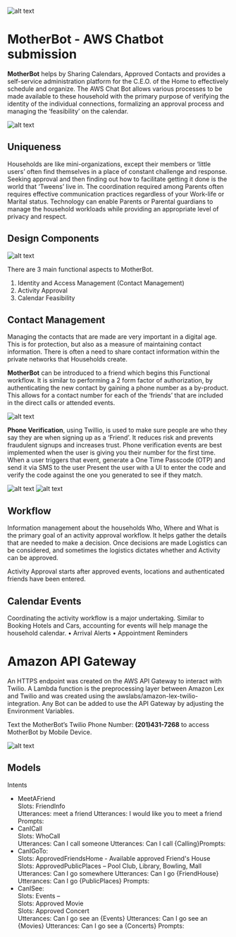 ![alt text][aws]
# MotherBot - AWS Chatbot submission

**MotherBot** helps by Sharing Calendars, Approved Contacts and provides a self-service administration platform for the C.E.O. of the Home to effectively schedule and organize.  The AWS Chat Bot allows various processes to be made available to these household with the primary purpose of verifying the identity of the individual connections, formalizing an approval process and managing the ‘feasibility’ on the calendar.  

![alt text][serverless]

## **Uniqueness**

Households are like mini-organizations, except their members or ‘little users’ often find themselves in a place of constant challenge and response.  Seeking approval and then finding out how to facilitate getting it done is the world that ‘Tweens’ live in.  The coordination required among Parents often requires effective communication practices regardless of your Work-life or Marital status.  Technology can enable Parents or Parental guardians to manage the household workloads while providing an appropriate level of privacy and respect.

## Design Components
![alt text][motherbot]  

There are 3 main functional aspects to MotherBot.  

1.	Identity and Access Management (Contact Management)
2.	Activity Approval
3.	Calendar Feasibility

## Contact Management
 
Managing the contacts that are made are very important in a digital age.  This is for protection, but also as a measure of maintaining contact information.  There is often a need to share contact information within the private networks that Households create.  

**MotherBot** can be introduced to a friend which begins this Functional workflow.  It is similar to performing a 2 form factor of authorization, by authenticating the new contact by gaining a phone number as a by-product.  This allows for a contact number for each of the ‘friends’ that are included in the direct calls or attended events.  

![alt text][friend] 

**Phone Verification**, using Twillio, is used to make sure people are who they say they are when signing up as a ‘Friend’. It reduces risk and prevents fraudulent signups and increases trust. Phone verification events are best implemented when the user is giving you their number for the first time.  When a user triggers that event, generate a One Time Passcode (OTP) and send it via SMS to the user Present the user with a UI to enter the code and verify the code against the one you generated to see if they match.   

![alt text][twilio1]
![alt text][twilio2]

## Workflow
Information management about the households Who, Where and What is the primary goal of an activity approval workflow.  It helps gather the details that are needed to make a decision.  Once decisions are made Logistics can be considered, and sometimes the logistics dictates whether and Activity can be approved.

Activity Approval starts after approved events, locations and authenticated friends have been entered.

## Calendar Events
Coordinating the activity workflow is a major undertaking.  Similar to Booking Hotels and Cars, accounting for events will help manage the household calendar.
•	Arrival Alerts
•	Appointment Reminders

# Amazon API Gateway
An HTTPS endpoint was created on the AWS API Gateway to interact with Twilio.  A Lambda function is the preprocessing layer between Amazon Lex and Twilio and was created using the awslabs/amazon-lex-twilio-integration.  Any Bot can be added to use the API Gateway by adjusting the Environment Variables.

Text the MotherBot’s Twilio Phone Number: **(201)431-7268** to access MotherBot by Mobile Device.

![alt text][api]

## Models
Intents  
* MeetAFriend  
  Slots: FriendInfo  
  Utterances:  meet a friend
  Utterances:  I would like you to meet a friend
  Prompts:  
* CanICall  
  Slots: WhoCall  
  Utterances:  Can I call someone
  Utterances:  Can I call ​{Calling}​
  Prompts:  
* CanIGoTo:   
  Slots: ApprovedFriendsHome - Available approved Friend's House  
  Slots: ApprovedPublicPlaces – Pool Club, Library, Bowling, Mall  
  Utterances:  Can I go somewhere
  Utterances:  Can I go ​{FriendHouse}​
  Utterances:  Can I go ​{PublicPlaces}​
  Prompts:  
* CanISee:  
  Slots: Events –   
  Slots: Approved Movie   
  Slots: Approved Concert  
  Utterances:  Can I go see an ​{Events}​
  Utterances:  Can I go see an ​{Movies}​
  Utterances:  Can I go see a {Concerts}
  Prompts:  

[aws]: https://bentowner.blob.core.windows.net/images/EPS.png?raw=true "AWS Chatbot Challenge"
[friend]: https://bentowner.blob.core.windows.net/images/meetafriend.png?raw=true "Meet a friend Intent"
[serverless]: https://bentowner.blob.core.windows.net/images/serverlessarch.png?raw=true "AWS serverless arch"
[motherbot]: https://bentowner.blob.core.windows.net/images/MotherBot2.png?raw=true "MotherBot"
[twilio1]: https://bentowner.blob.core.windows.net/images/twilio.png?raw=true "twilio Api"
[twilio2]: https://bentowner.blob.core.windows.net/images/twilio2.png?raw=true "twilio"
[api]: https://bentowner.blob.core.windows.net/images/api.png?raw=true "AWS API Gateway"
